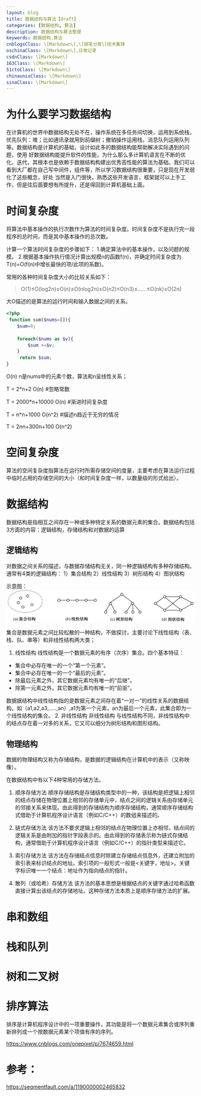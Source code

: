 ```yaml
---
layout: blog
title: 数据结构与算法【draft】
categories: [数据结构, 算法]
description: 数据结构与算法整理
keywords: 数据结构,算法
cnblogsClass: \[Markdown\],\[随笔分类\]技术集锦
oschinaClass: \[Markdown\],日常记录
csdnClass: \[Markdown\]
163Class: \[Markdown\]
51ctoClass: \[Markdown\]
chinaunixClass: \[Markdown\]
sinaClass: \[Markdown\]
---
```


# 为什么要学习数据结构
在计算机的世界中数据结构无处不在，操作系统在多任务间切换，运用到系统栈，优先队列：堆；比如通讯录就用到前缀树；撤销操作运用栈，消息队列运用队列等。数据结构是计算机的基础，设计如此多的数据结构能帮助解决实际遇到的问题，使用
好数据结构能提升软件的性能，为什么那么多计算机语言在不断的优化，迭代，其根本也是依赖于数据结构构建出优秀高性能的算法为基础。我们可以看到大厂都在自己写中间件，组件等，所以学习数据结构很重要，只是现在开发弱化了这些概念，好处
当然是入门很快，熟悉这些开发语言，框架就可以上手工作，但是往后面要想有所提升，还是得回到计算机基础上面。

# 时间复杂度
将算法中基本操作的执行次数作为算法的时间复杂度。时间复杂度不是执行完一段程序的总时间，而是其中基本操作的总次数。

计算一个算法时间复杂度的步骤如下：
1.确定算法中的基本操作，以及问题的规模。
2.根据基本操作执行情况计算出规模n的函数f(n)，并确定时间复杂度为T(n)=O(f(n)中增长最快的项/此项的系数)。

常用的各种时间复杂度大小的比较关系如下：
> O(1)≤O(log2n)≤O(n)≤O(nlog2n)≤O(n2)≤O(n3)≤……≤O(nk)≤O(2n)

大O描述的是算法的运行时间和输入数据之间的关系。

```php
<?php
 function sum($nums=[]){
    $sum=0;
    
    foreach($nums as $v){
        $sum +=$v;
    }
     return $sum;
}
```
O(n) n是nums中的元素个数，算法和n呈线性关系；

T = 2*n+2        O(n)      #忽略常数

T = 2000*n+10000 O(n)      #渐进时间复杂度

T = n*n+1000     O(n^2)    #描述n趋近于无穷的情况

T = 2*n*n+300n+100 O(n^2)


# 空间复杂度
  算法的空间复杂度指算法在运行时所需存储空间的度量，主要考虑在算法运行过程中临时占用的存储空间的大小（和时间复杂度一样，以数量级的形式给出）。

# 数据结构
数据结构是指相互之间存在一种或多种特定关系的数据元素的集合。数据结构包括3方面的内容：逻辑结构，存储结构和对数据的运算

## 逻辑结构
对数据之间关系的描述，与数据存储结构无关，同一种逻辑结构有多种存储结构。通常有4类的逻辑结构：
1）集合结构
2）线性结构
3）树形结构
4）图状结构

示意图：
![image](https://raw.githubusercontent.com/WalkingSun/WindBlog/gh-pages/images/blog/WechatIMG5.jpeg)


集合是数据元素之间比较松散的一种结构，不做探讨，主要讨论下线性结构（表、栈、队、串等）和非线性结构两大类；
1. 线性结构
线性结构是一个数据元素的有序（次序）集合。四个基本特征：
- 集合中必存在唯一的一个“第一个元素”。
- 集合中必存在唯一的一个“最后的元素”。
- 除最后元素之外，其它数据元素均有唯一的“后继”。
- 除第一元素之外，其它数据元素均有唯一的“前驱”。

数据据结构中线性结构指的是数据元素之间存在着“一对一”的线性关系的数据结构。如（a1,a2,a3,.....,an）,a1为第一个元素，an为最后一个元素，此集合即为一个线性结构的集合。
2. 非线性结构
非线性结构 与线性结构不同，非线性结构中的结点存在着一对多的关系，它又可以细分为树形结构和图形结构。

## 物理结构
数据的物理结构又称为存储结构，是数据的逻辑结构在计算机中的表示（又称映像）。

在数据结构中有以下4种常用的存储方法。

1. 顺序存储方法 顺序存储结构是存储结构类型中的一种，该结构是把逻辑上相邻的结点存储在物理位置上相邻的存储单元中，结点之间的逻辑关系由存储单元的邻接关系来体现。由此得到的存储结构为顺序存储结构，通常顺序存储结构式借助于计算机程序设计语言（例如C/C++）的数组来描述的。

2. 链式存储方法 该方法不要求逻辑上相邻的结点在物理位置上亦相邻，结点间的逻辑关系是由附加的指针字段表示的。由此得到的存储表示称为链式存储结构，通常借助于计算机程序设计语言（例如C/C++）的指针类型来描述它。

3. 索引存储方法 该方法在存储结点信息时除建立存储结点信息外，还建立附加的索引表来标识结点的地址。索引项的一般形式一般是<关键字，地址>。关键字标识唯一一个结点：地址作为指向结点的指针。

4. 散列（或哈希）存储方法 该方法的基本思想是根据结点的关键字通过哈希函数直接计算出该结点的存储地址。这种存储方法本质上是顺序存储方法的扩展。

# 串和数组




# 栈和队列

# 树和二叉树


# 排序算法
排序是计算机程序设计中的一项重要操作，其功能是将一个数据元素集合或序列重新排列成一个按数据元素某个项值有序的序列。

https://www.cnblogs.com/onepixel/p/7674659.html


# 参考：

https://segmentfault.com/a/1190000002465832


